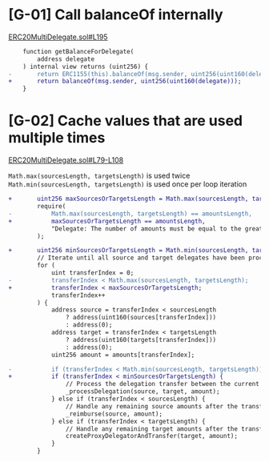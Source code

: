 # [G-01] Call balanceOf internally 
[ERC20MultiDelegate.sol#L195](https://github.com/code-423n4/2023-10-ens/blob/1adbe2cce191140657b8bccffab85103953bdccb/contracts/ERC20MultiDelegate.sol#L195) 

```diff
    function getBalanceForDelegate(
        address delegate
    ) internal view returns (uint256) {
-       return ERC1155(this).balanceOf(msg.sender, uint256(uint160(delegate)));
+       return balanceOf(msg.sender, uint256(uint160(delegate)));
    }
```
# [G-02] Cache values that are used multiple times
[ERC20MultiDelegate.sol#L79-L108](https://github.com/code-423n4/2023-10-ens/blob/ed25379c06e42c8218eb1e80e141412496950685/contracts/ERC20MultiDelegate.sol#L79-L108)

`Math.max(sourcesLength, targetsLength)` is used twice
`Math.min(sourcesLength, targetsLength)` is used once per loop iteration

```diff
+       uint256 maxSourcesOrTargetsLength = Math.max(sourcesLength, targetsLength);
        require(
-           Math.max(sourcesLength, targetsLength) == amountsLength,
+           maxSourcesOrTargetsLength == amountsLength,
            "Delegate: The number of amounts must be equal to the greater of the number of sources or targets"
        );

+       uint256 minSourcesOrTargetsLength = Math.min(sourcesLength, targetsLength);
        // Iterate until all source and target delegates have been processed.
        for (
            uint transferIndex = 0;
-           transferIndex < Math.max(sourcesLength, targetsLength);
+           transferIndex < maxSourcesOrTargetsLength;
            transferIndex++
        ) {
            address source = transferIndex < sourcesLength
                ? address(uint160(sources[transferIndex]))
                : address(0);
            address target = transferIndex < targetsLength
                ? address(uint160(targets[transferIndex]))
                : address(0);
            uint256 amount = amounts[transferIndex];

-           if (transferIndex < Math.min(sourcesLength, targetsLength)) {
+           if (transferIndex < minSourcesOrTargetsLength) {
                // Process the delegation transfer between the current source and target delegate pair.
                _processDelegation(source, target, amount);
            } else if (transferIndex < sourcesLength) {
                // Handle any remaining source amounts after the transfer process.
                _reimburse(source, amount);
            } else if (transferIndex < targetsLength) {
                // Handle any remaining target amounts after the transfer process.
                createProxyDelegatorAndTransfer(target, amount);
            }
        }
```